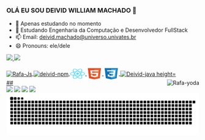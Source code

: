 ### OLÁ EU SOU DEIVID WILLIAM MACHADO 👋


- 🔭 Apenas estudando no momento
- 🌱 Estudando Engenharia da Computação e Desenvolvedor FullStack
- 📫 Email: deivid.machado@universo.univates.br
- 😄 Pronouns: ele/dele

<div>
  <a href="https://github.com/DeividWM">
  <img height="180em" src="https://github-readme-stats.vercel.app/api?username=DeividWM&show_icons=true&theme=github_dark&include_all_commits=true&count_private=true"/>
  <img height="180em" src="https://github-readme-stats.vercel.app/api/top-langs/?username=DeividWM&layout=compact&langs_count=7&theme=github_dark"/>
</div>
  <div style="display: inline_block"><br>
  <img align="center" alt="Rafa-Js" height="30" width="40"
src="https://cdn.jsdelivr.net/gh/devicons/devicon/icons/javascript/javascript-original.svg" />
  <img align="center" alt="deivid-npm" height="30" width="40"
<img src="https://cdn.jsdelivr.net/gh/devicons/devicon/icons/npm/npm-original-wordmark.svg" />
  <img align="center" alt="Rafa-React" height="30" width="40" src="https://raw.githubusercontent.com/devicons/devicon/master/icons/react/react-original.svg">
  <img align="center" alt="Rafa-HTML" height="30" width="40" src="https://raw.githubusercontent.com/devicons/devicon/master/icons/html5/html5-original.svg">
  <img align="center" alt="Rafa-CSS" height="30" width="40" src="https://raw.githubusercontent.com/devicons/devicon/master/icons/css3/css3-original.svg">
  <img align="center" alt="Deivid-java height="30" width="40"
src="https://cdn.jsdelivr.net/gh/devicons/devicon/icons/java/java-original.svg" />
   <img align="right" alt="Rafa-yoda" src="https://i.makeagif.com/media/9-22-2021/Uk9bBA.gif" />                                                                             
                                                                              
  </div>
                                                                                                                              ##
                                                                                                                   <div>
        <div> 
  <a href="https://www.youtube.com/channel/UCl0m00Znm9YSLHOeaZrRh7A" target="_blank"><img src="https://img.shields.io/badge/YouTube-FF0000?style=for-the-badge&logo=youtube&logoColor=white" target="_blank"></a>
  <a href="https://www.instagram.com/machadodeividwilliam/" target="_blank"><img src="https://img.shields.io/badge/-Instagram-%23E4405F?style=for-the-badge&logo=instagram&logoColor=white" target="_blank"></a>
  <a href = "mailto:deivid.machado@universo.univates.br"><img src="https://img.shields.io/badge/-Gmail-%23333?style=for-the-badge&logo=gmail&logoColor=white" target="_blank"></a>
  <a href="https://www.linkedin.com/in/deivid-machado-84345820b/" target="_blank"><img src="https://img.shields.io/badge/-LinkedIn-%230077B5?style=for-the-badge&logo=linkedin&logoColor=white" target="_blank"></a>  
  <img src="https://github.com/DeividWM/DeividWM/blob/output/github-contribution-grid-snake.svg"/>
  </div>
                                                                                                                              
 
